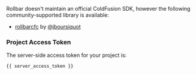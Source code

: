 Rollbar doesn't maintain an official ColdFusion SDK, however the following
community-supported library is available:

* <a href="https://github.com/jboursiquot/rollbarcfc" target="_blank" rel="noopener">rollbarcfc</a> by <a href="https://twitter.com/jboursiquot" target="_blank" rel="noopener">@jboursiquot</a>

### Project Access Token
The server-side access token for your project is:
```
{{ server_access_token }}
```
